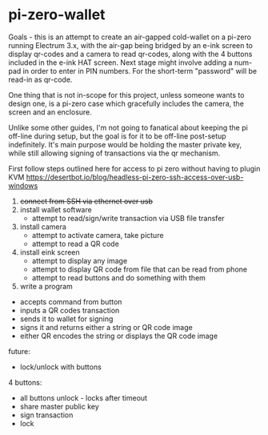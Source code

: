 # pi-zero-wallet

Goals - this is an attempt to create an air-gapped cold-wallet on a pi-zero running Electrum 3.x, with the air-gap being bridged by an e-ink screen to display qr-codes and a camera to read qr-codes, along with the 4 buttons included in the e-ink HAT screen. Next stage might involve adding a num-pad in order to enter in PIN numbers. For the short-term "password" will be read-in as qr-code. 

One thing that is not in-scope for this project, unless someone wants to design one, is a pi-zero case which gracefully includes the camera, the screen and an enclosure.

Unlike some other guides, I'm not going to fanatical about keeping the pi off-line during setup, but the goal is for it to be off-line post-setup indefinitely. It's main purpose would be holding the master private key, while still allowing signing of transactions via the qr mechanism.

First follow steps outlined here for access to pi zero without having to plugin KVM
https://desertbot.io/blog/headless-pi-zero-ssh-access-over-usb-windows

1. ~~connect from SSH via ethernet over usb~~
2. install wallet software
    - attempt to read/sign/write transaction via USB file transfer
3. install camera
   - attempt to activate camera, take picture
   - attempt to read a QR code
4. install eink screen
   - attempt to display any image
   - attempt to display QR code from file that can be read from phone
   - attempt to read buttons and do something with them
5. write a program
- accepts command from button
- inputs a QR codes transaction
- sends it to wallet for signing
- signs it and returns either a string or QR code image
- either QR encodes the string or displays the QR code image

future:
 - lock/unlock with buttons
 
4 buttons:
- all buttons unlock - locks after timeout
- share master public key
- sign transaction
- lock

